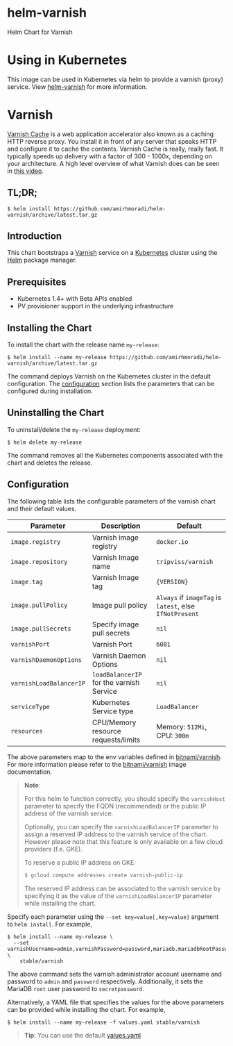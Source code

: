 # helm-varnish
Helm Chart for Varnish

# Using in Kubernetes

This image can be used in Kubernetes via helm to provide a varnish (proxy) service. View [helm-varnish](https://github.com/amirhmoradi/helm-varnish) for more information.

# Varnish

[Varnish Cache](https://varnish-cache.org/) is a web application accelerator also known as a caching HTTP reverse proxy. You install it in front of any server that speaks HTTP and configure it to cache the contents. Varnish Cache is really, really fast. It typically speeds up delivery with a factor of 300 - 1000x, depending on your architecture. A high level overview of what Varnish does can be seen in [this video](https://www.youtube.com/watch?v=fGD14ChpcL4).

## TL;DR;

```console
$ helm install https://github.com/amirhmoradi/helm-varnish/archive/latest.tar.gz
```

## Introduction

This chart bootstraps a [Varnish](https://github.com/tripviss/docker-varnish) service on a [Kubernetes](http://kubernetes.io) cluster using the [Helm](https://helm.sh) package manager.

## Prerequisites

- Kubernetes 1.4+ with Beta APIs enabled
- PV provisioner support in the underlying infrastructure

## Installing the Chart

To install the chart with the release name `my-release`:

```console
$ helm install --name my-release https://github.com/amirhmoradi/helm-varnish/archive/latest.tar.gz
```

The command deploys Varnish on the Kubernetes cluster in the default configuration. The [configuration](#configuration) section lists the parameters that can be configured during installation.

## Uninstalling the Chart

To uninstall/delete the `my-release` deployment:

```console
$ helm delete my-release
```

The command removes all the Kubernetes components associated with the chart and deletes the release.

## Configuration

The following table lists the configurable parameters of the varnish chart and their default values.

|             Parameter              |               Description                |                         Default                          |
|------------------------------------|------------------------------------------|----------------------------------------------------------|
| `image.registry`                   | Varnish image registry                   | `docker.io`                                              |
| `image.repository`                 | Varnish Image name                       | `tripviss/varnish`                                       |
| `image.tag`                        | Varnish Image tag                        | `{VERSION}`                                              |
| `image.pullPolicy`                 | Image pull policy                        | `Always` if `imageTag` is `latest`, else `IfNotPresent`  |
| `image.pullSecrets`                | Specify image pull secrets               | `nil`                                                    |
| `varnishPort`                      | Varnish Port                             | `6081`                                                   |
| `varnishDaemonOptions`             | Varnish Daemon Options                   | `nil`                                                    |
| `varnishLoadBalancerIP`            | `loadBalancerIP` for the varnish Service | `nil`                                                    |
| `serviceType`                      | Kubernetes Service type                  | `LoadBalancer`                                           |
| `resources`                        | CPU/Memory resource requests/limits      | Memory: `512Mi`, CPU: `300m`                             |

The above parameters map to the env variables defined in [bitnami/varnish](http://github.com/bitnami/bitnami-docker-varnish). For more information please refer to the [bitnami/varnish](http://github.com/bitnami/bitnami-docker-varnish) image documentation.

> **Note**:
>
> For this helm to function correctly, you should specify the `varnishHost` parameter to specify the FQDN (recommended) or the public IP address of the varnish service.
>
> Optionally, you can specify the `varnishLoadBalancerIP` parameter to assign a reserved IP address to the varnish service of the chart. However please note that this feature is only available on a few cloud providers (f.e. GKE).
>
> To reserve a public IP address on GKE:
>
> ```bash
> $ gcloud compute addresses create varnish-public-ip
> ```
>
> The reserved IP address can be associated to the varnish service by specifying it as the value of the `varnishLoadBalancerIP` parameter while installing the chart.

Specify each parameter using the `--set key=value[,key=value]` argument to `helm install`. For example,

```console
$ helm install --name my-release \
  --set varnishUsername=admin,varnishPassword=password,mariadb.mariadbRootPassword=secretpassword \
    stable/varnish
```

The above command sets the varnish administrator account username and password to `admin` and `password` respectively. Additionally, it sets the MariaDB `root` user password to `secretpassword`.

Alternatively, a YAML file that specifies the values for the above parameters can be provided while installing the chart. For example,

```console
$ helm install --name my-release -f values.yaml stable/varnish
```

> **Tip**: You can use the default [values.yaml](values.yaml)

